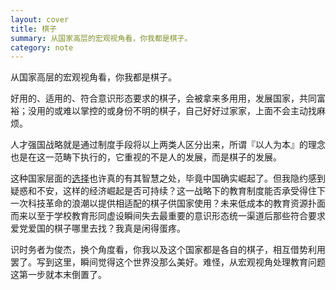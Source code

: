 ```yaml
---
layout: cover
title: 棋子
summary: 从国家高层的宏观视角看，你我都是棋子。
category: note
---
```


从国家高层的宏观视角看，你我都是棋子。

好用的、适用的、符合意识形态要求的棋子，会被拿来多用用，发展国家，共同富裕；没用的或难以掌控的或身份不明的棋子，自己好好过家家，上面不会主动找麻烦。

人才强国战略就是通过制度手段将以上两类人区分出来，所谓『以人为本』的理念也是在这一范畴下执行的，它重视的不是人的发展，而是棋子的发展。

这种国家层面的[选择](/note/choice.html)也许真的有其智慧之处，毕竟中国确实崛起了。但我隐约感到疑惑和不安，这样的经济崛起是否可持续？这一战略下的教育制度能否承受得住下一次科技革命的浪潮以提供相适配的棋子供国家使用？未来低成本的教育资源扑面而来以至于学校教育形同虚设瞬间失去最重要的意识形态统一渠道后那些符合要求爱党爱国的棋子哪里去找？我真是闲得蛋疼。

识时务者为俊杰，换个角度看，你我以及这个国家都是各自的棋子，相互借势利用罢了。写到这里，瞬间觉得这个世界没那么美好。难怪，从宏观视角处理教育问题这第一步就本末倒置了。
